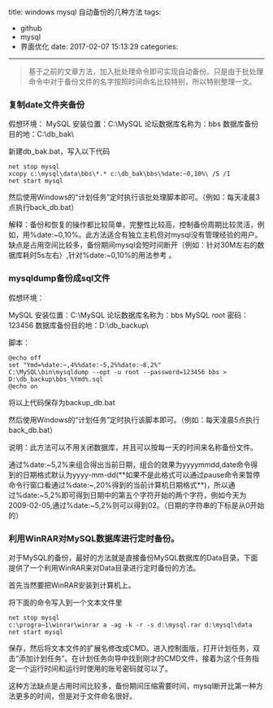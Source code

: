 title: windows mysql 自动备份的几种方法
tags: 
 - github
 - mysql
 - 界面优化
date: 2017-02-07 15:13:29
categories:
---
> 基于之前的文章方法，加入批处理命令即可实现自动备份。只是由于批处理命令中对于备份文件的名字按照时间命名比较特别，所以特别整理一文。

### 复制date文件夹备份

假想环境：
MySQL   安装位置：C:\MySQL
论坛数据库名称为：bbs
数据库备份目的地：C:\db_bak\

新建db_bak.bat，写入以下代码

```Bat
net stop mysql
xcopy c:\mysql\data\bbs\*.* c:\db_bak\bbs\%date:~0,10%\ /S /I
net start mysql
```

然后使用Windows的“计划任务”定时执行该批处理脚本即可。（例如：每天凌晨3点执行back_db.bat）

解释：备份和恢复的操作都比较简单，完整性比较高，控制备份周期比较灵活，例如，用%date:~0,10%。此方法适合有独立主机但对mysql没有管理经验的用户。缺点是占用空间比较多，备份期间mysql会短时间断开（例如：针对30M左右的数据库耗时5s左右）,针对%date:~0,10%的用法参考           。

### mysqldump备份成sql文件

假想环境：

MySQL   安装位置：C:\MySQL
论坛数据库名称为：bbs
MySQL root   密码：123456
数据库备份目的地：D:\db_backup\

脚本：

```Bat
@echo off
set "Ymd=%date:~,4%%date:~5,2%%date:~8,2%"
C:\MySQL\bin\mysqldump --opt -u root --password=123456 bbs > D:\db_backup\bbs_%Ymd%.sql
@echo on
```

将以上代码保存为backup_db.bat

然后使用Windows的“计划任务”定时执行该脚本即可。（例如：每天凌晨5点执行back_db.bat）

说明：此方法可以不用关闭数据库，并且可以按每一天的时间来名称备份文件。

通过%date:~5,2%来组合得出当前日期，组合的效果为yyyymmdd,date命令得到的日期格式默认为yyyy-mm-dd(**如果不是此格式可以通过pause命令来暂停命令行窗口看通过%date:~,20%得到的当前计算机日期格式**)，所以通过%date:~5,2%即可得到日期中的第五个字符开始的两个字符，例如今天为2009-02-05,通过%date:~5,2%则可以得到02。（日期的字符串的下标是从0开始的）

### 利用WinRAR对MySQL数据库进行定时备份。 

对于MySQL的备份，最好的方法就是直接备份MySQL数据库的Data目录。下面提供了一个利用WinRAR来对Data目录进行定时备份的方法。

首先当然要把WinRAR安装到计算机上。

将下面的命令写入到一个文本文件里

```Bat
net stop mysql
c:\progra~1\winrar\winrar a -ag -k -r -s d:\mysql.rar d:\mysql\data
net start mysql
```

保存，然后将文本文件的扩展名修改成CMD。进入控制面版，打开计划任务，双击“添加计划任务”。在计划任务向导中找到刚才的CMD文件，接着为这个任务指定一个运行时间和运行时使用的账号密码就可以了。

这种方法缺点是占用时间比较多，备份期间压缩需要时间，mysql断开比第一种方法更多的时间，但是对于文件命名很好。